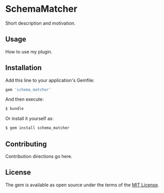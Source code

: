 # SchemaMatcher
Short description and motivation.

## Usage
How to use my plugin.

## Installation
Add this line to your application's Gemfile:

```ruby
gem 'schema_matcher'
```

And then execute:
```bash
$ bundle
```

Or install it yourself as:
```bash
$ gem install schema_matcher
```

## Contributing
Contribution directions go here.

## License
The gem is available as open source under the terms of the [MIT License](https://opensource.org/licenses/MIT).
